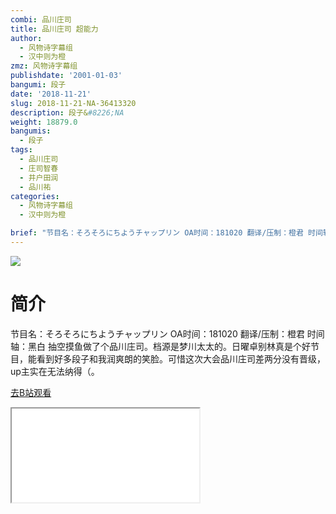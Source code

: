 ```yaml
---
combi: 品川庄司
title: 品川庄司 超能力
author:
  - 风物诗字幕组
  - 汉中则为橙
zmz: 风物诗字幕组
publishdate: '2001-01-03'
bangumi: 段子
date: '2018-11-21'
slug: 2018-11-21-NA-36413320
description: 段子&#8226;NA
weight: 18879.0
bangumis:
  - 段子
tags:
  - 品川庄司
  - 庄司智春
  - 井户田润
  - 品川祐
categories:
  - 风物诗字幕组
  - 汉中则为橙

brief: "节目名：そろそろにちようチャップリン OA时间：181020 翻译/压制：橙君 时间轴：黑白 抽空摸鱼做了个品川庄司。档源是梦川太太的。日曜卓别林真是个好节目，能看到好多段子和我润爽朗的笑脸。可惜这次大会品川庄司差两分没有晋级，up主实在无法纳得（。"
---
```

![](https://i.imgur.com/klaDDxW.jpg)
# 简介  
节目名：そろそろにちようチャップリン
OA时间：181020
翻译/压制：橙君 时间轴：黑白
抽空摸鱼做了个品川庄司。档源是梦川太太的。日曜卓别林真是个好节目，能看到好多段子和我润爽朗的笑脸。可惜这次大会品川庄司差两分没有晋级，up主实在无法纳得（。  

[去B站观看](https://www.bilibili.com/video/av36413320/)
<div class ="resp-container"><iframe class="testiframe" src="//player.bilibili.com/player.html?aid=36413320"", scrolling="no", allowfullscreen="true" > </iframe></div> 
